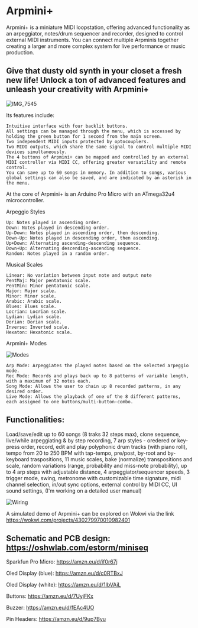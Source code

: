 # Arpmini+

Arpmini+ is a miniature MIDI loopstation, offering advanced functionality as an arpeggiator, notes/drum sequencer and recorder, designed to control external MIDI instruments.
You can connect multiple Arpminis together creating a larger and more complex system for live performance or music production.

## Give that dusty old synth in your closet a fresh new life! Unlock a ton of advanced features and unleash your creativity with Arpmini+

![IMG_7545](https://github.com/user-attachments/assets/0898df72-a166-4744-bc27-c8b8d48c6f3d)

Its features include:

    Intuitive interface with four backlit buttons.
    All settings can be managed through the menu, which is accessed by holding the green button for 1 second from the main screen.
    Two independent MIDI inputs protected by optocouplers.
    Two MIDI outputs, which share the same signal to control multiple MIDI devices simultaneously.
    The 4 buttons of Arpmini+ can be mapped and controlled by an external MIDI controller via MIDI CC, offering greater versatility and remote control.
    You can save up to 60 songs in memory. In addition to songs, various global settings can also be saved, and are indicated by an asterisk in the menu.

At the core of Arpmini+ is an Arduino Pro Micro with an ATmega32u4 microcontroller.

Arpeggio Styles

    Up: Notes played in ascending order.
    Down: Notes played in descending order.
    Up-Down: Notes played in ascending order, then descending.
    Down-Up: Notes played in descending order, then ascending.
    Up+Down: Alternating ascending-descending sequence.
    Down+Up: Alternating descending-ascending sequence.
    Random: Notes played in a random order.

Musical Scales

    Linear: No variation between input note and output note
    PentMaj: Major pentatonic scale.
    PentMin: Minor pentatonic scale.
    Major: Major scale.
    Minor: Minor scale.
    Arabic: Arabic scale.
    Blues: Blues scale.
    Locrian: Locrian scale.
    Lydian: Lydian scale.
    Dorian: Dorian scale.
    Inverse: Inverted scale.
    Hexaton: Hexatonic scale.

Arpmini+ Modes

![Modes](https://github.com/user-attachments/assets/ca2bec88-29bf-4b8d-bb55-1927422d3a1b)

    Arp Mode: Arpeggiates the played notes based on the selected arpeggio mode.
    Rec Mode: Records and plays back up to 8 patterns of variable length, with a maximum of 32 notes each.
    Song Mode: Allows the user to chain up 8 recorded patterns, in any desired order.
    Live Mode: Allows the playback of one of the 8 different patterns, each assigned to one buttons/multi-button-combo.
        
## Functionalities:

Load/save/edit up to 60 songs (8 traks 32 steps max), clone sequence, live/while arpeggiating & by step recording, 7 arp styles - oredered or key-press order, record, edit and play polyphonic drum tracks (with piano roll), tempo from 20 to 250 BPM with tap-tempo, pre/post, by-root and by-keyboard traspositions, 11 music scales, bake (normalize) transpositions and scale,  random variations (range, probability and miss-note probability), up to 4 arp steps with adjustable distance, 4 arpeggiator/sequencer speeds, 3 trigger mode, swing, metronome with customizable time signature, midi channel selection, in/out sync options, external control by MIDI CC, UI sound settings, 
(I'm working on a detailed user manual)

![Wiring](https://github.com/user-attachments/assets/d4ef5a1f-47d1-4e6a-9500-db48eb0f6fc2)

A simulated demo of Arpmini+ can be explored on Wokwi via the link https://wokwi.com/projects/430279970010982401

## Schematic and PCB design: https://oshwlab.com/estorm/miniseq

Sparkfun Pro Micro: https://amzn.eu/d/if0r67j

Oled Display (blue): https://amzn.eu/d/c0RTBxJ

Oled Display (white): https://amzn.eu/d/1IbVAiL

Buttons: https://amzn.eu/d/7UyjFKx

Buzzer: https://amzn.eu/d/fEAc4UO

Pin Headers: https://amzn.eu/d/9up7Byu


